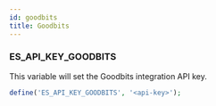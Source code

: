 ```yaml
---
id: goodbits
title: Goodbits
---
```


### ES_API_KEY_GOODBITS

This variable will set the Goodbits integration API key.

```php
define('ES_API_KEY_GOODBITS', '<api-key>');
```
